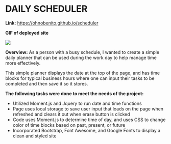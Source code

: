 # **DAILY SCHEDULER** #

 **Link:**
https://ohnobenito.github.io/scheduler

**GIF of deployed site**

![](/assets/images/scheduler.gif)

**Overview:**
As a person with a busy schedule, I wanted to create a simple daily planner that can be used during the work day to help manage time more effectively. 

This simple planner displays the date at the top of the page, and has time blocks for typical business hours where one can input their tasks to be completed and then save it so it stores.

**The following tasks were done to meet the needs of the project:**
* Utilized Moment.js and Jquery to run date and time functions
* Page uses local storage to save user input that loads on the page when refreshed and clears it out when erase button is clicked
* Code uses Moment.js to determine time of day, and uses CSS to change color of time blocks based on past, present, or future
* Incorporated Bootstrap, Font Awesome, and Google Fonts to display a clean and styled site

